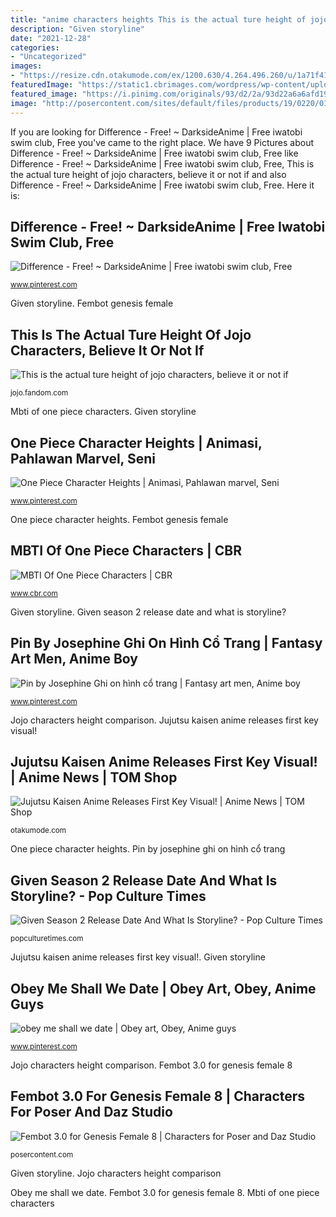 ```yaml
---
title: "anime characters heights This is the actual ture height of jojo characters, believe it or not if"
description: "Given storyline"
date: "2021-12-28"
categories:
- "Uncategorized"
images:
- "https://resize.cdn.otakumode.com/ex/1200.630/4.264.496.260/u/1a71f4150e04426d89ff7e1690719549.jpg"
featuredImage: "https://static1.cbrimages.com/wordpress/wp-content/uploads/2019/11/One-Piece-MBTI.jpg"
featured_image: "https://i.pinimg.com/originals/93/d2/2a/93d22a6a6afd193a70c3938a79362df2.jpg"
image: "http://posercontent.com/sites/default/files/products/19/0220/0116/fembot-30-for-genesis-femal.jpg"
---
```


If you are looking for Difference - Free! ~ DarksideAnime | Free iwatobi swim club, Free you've came to the right place. We have 9 Pictures about Difference - Free! ~ DarksideAnime | Free iwatobi swim club, Free like Difference - Free! ~ DarksideAnime | Free iwatobi swim club, Free, This is the actual ture height of jojo characters, believe it or not if and also Difference - Free! ~ DarksideAnime | Free iwatobi swim club, Free. Here it is:

## Difference - Free! ~ DarksideAnime | Free Iwatobi Swim Club, Free

![Difference - Free! ~ DarksideAnime | Free iwatobi swim club, Free](https://i.pinimg.com/originals/93/d2/2a/93d22a6a6afd193a70c3938a79362df2.jpg "Jojo characters height comparison")

<small>www.pinterest.com</small>

Given storyline. Fembot genesis female

## This Is The Actual Ture Height Of Jojo Characters, Believe It Or Not If

![This is the actual ture height of jojo characters, believe it or not if](https://static.wikia.nocookie.net/79a7230e-0173-4faf-b23b-ee09bf4b49e0 "One piece character heights")

<small>jojo.fandom.com</small>

Mbti of one piece characters. Given storyline

## One Piece Character Heights | Animasi, Pahlawan Marvel, Seni

![One Piece Character Heights | Animasi, Pahlawan marvel, Seni](https://i.pinimg.com/736x/7f/28/0e/7f280eec83d4aa423115e4e1c8029e4b.jpg "Anime height chart swim manga iwatobi club makoto yuri cool team tachibana")

<small>www.pinterest.com</small>

One piece character heights. Fembot genesis female

## MBTI Of One Piece Characters | CBR

![MBTI Of One Piece Characters | CBR](https://static1.cbrimages.com/wordpress/wp-content/uploads/2019/11/One-Piece-MBTI.jpg "Kaisen jujutsu anime visual japan")

<small>www.cbr.com</small>

Given storyline. Given season 2 release date and what is storyline?

## Pin By Josephine Ghi On Hình Cổ Trang | Fantasy Art Men, Anime Boy

![Pin by Josephine Ghi on hình cổ trang | Fantasy art men, Anime boy](https://i.pinimg.com/originals/dc/9a/d9/dc9ad9b75457e1164e661b7f3431477a.jpg "Obey me shall we date")

<small>www.pinterest.com</small>

Jojo characters height comparison. Jujutsu kaisen anime releases first key visual!

## Jujutsu Kaisen Anime Releases First Key Visual! | Anime News | TOM Shop

![Jujutsu Kaisen Anime Releases First Key Visual! | Anime News | TOM Shop](https://resize.cdn.otakumode.com/ex/1200.630/4.264.496.260/u/1a71f4150e04426d89ff7e1690719549.jpg "This is the actual ture height of jojo characters, believe it or not if")

<small>otakumode.com</small>

One piece character heights. Pin by josephine ghi on hình cổ trang

## Given Season 2 Release Date And What Is Storyline? - Pop Culture Times

![Given Season 2 Release Date And What Is Storyline? - Pop Culture Times](https://popculturetimes.com/wp-content/uploads/2020/06/Given-09-18.jpg "This is the actual ture height of jojo characters, believe it or not if")

<small>popculturetimes.com</small>

Jujutsu kaisen anime releases first key visual!. Given storyline

## Obey Me Shall We Date | Obey Art, Obey, Anime Guys

![obey me shall we date | Obey art, Obey, Anime guys](https://i.pinimg.com/736x/8a/37/8d/8a378d13a0512505f72129f1810d8c41.jpg "Obey me shall we date")

<small>www.pinterest.com</small>

Jojo characters height comparison. Fembot 3.0 for genesis female 8

## Fembot 3.0 For Genesis Female 8 | Characters For Poser And Daz Studio

![Fembot 3.0 for Genesis Female 8 | Characters for Poser and Daz Studio](http://posercontent.com/sites/default/files/products/19/0220/0116/fembot-30-for-genesis-femal.jpg "Mbti of one piece characters")

<small>posercontent.com</small>

Given storyline. Jojo characters height comparison

Obey me shall we date. Fembot 3.0 for genesis female 8. Mbti of one piece characters
